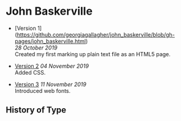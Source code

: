 <h1> John Baskerville </h1>

- [Version 1] (https://github.com/georgiagallagher/john_baskerville/blob/gh-pages/john_baskerville.html)  
*28 October 2019*  
Created my first marking up plain text file as an HTML5 page.

- [Version 2](https://github.com/georgiagallagher/john_baskerville/blob/gh-pages/baskerville2.html) 
*04 November 2019*  
Added CSS.

- [Version 3](https://github.com/georgiagallagher/john_baskerville/blob/gh-pages/baskerville3.html) 
*11 November 2019*  
Introduced web fonts.


History of Type
---------------
  

